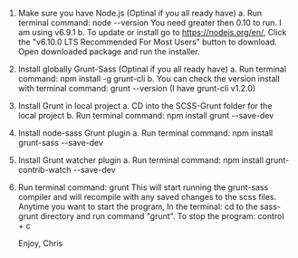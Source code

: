 1. Make sure you have Node.js (Optinal if you all ready have)
   a. Run terminal command: node --version
      You need greater then 0.10 to run. I am using v6.9.1
   b. To update or install go to https://nodejs.org/en/,
      Click the "v6.10.0 LTS Recommended For Most Users" button to download.
      Open downloaded package and run the installer.

2. Install globally Grunt-Sass (Optinal if you all ready have)
    a. Run terminal command: npm install -g grunt-cli
    b. You can check the version install with terminal command: grunt --version
       (I have grunt-cli v1.2.0)

3. Install Grunt in local project
    a. CD into the SCSS-Grunt folder for the local project
    b. Run terminal command: npm install grunt --save-dev

4. Install node-sass Grunt plugin
    a. Run terminal command: npm install grunt-sass --save-dev

5. Install Grunt watcher plugin
    a. Run terminal command: npm install grunt-contrib-watch --save-dev

6. Run terminal command: grunt
   This will start running the grunt-sass compiler and will recompile with any saved changes to the scss files.
   Anytime you want to start the program, In the terminal: cd to the sass-grunt directory and run command "grunt".
   To stop the program: control + c

   Enjoy,
   Chris

